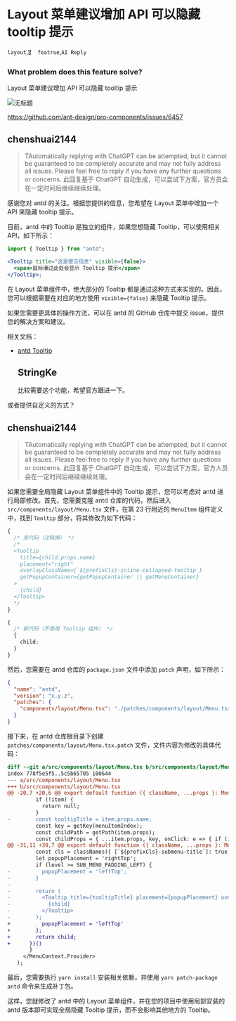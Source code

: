 # Layout 菜单建议增加 API 可以隐藏 tooltip 提示

`layout`,`🎖️  featrue`,`AI Reply`

### What problem does this feature solve?

Layout 菜单建议增加 API 可以隐藏 tooltip 提示

![无标题](https://user-images.githubusercontent.com/3166799/210708707-5c769c73-5d54-495d-8842-907f6601195e.png)

https://github.com/ant-design/pro-components/issues/6457

<!-- generated by ant-design-issue-helper. DO NOT REMOVE -->

## chenshuai2144

> TAutomatically replying with ChatGPT can be attempted, but it cannot be guaranteed to be completely accurate and may not fully address all issues. Please feel free to reply if you have any further questions or concerns.
> 此回复基于 ChatGPT 自动生成，可以尝试下方案，官方员会在一定时间后继续继续处理。

感谢您对 antd 的关注。根据您提供的信息，您希望在 Layout 菜单中增加一个 API 来隐藏 tooltip 提示。

目前，antd 中的 Tooltip 是独立的组件，如果您想隐藏 Tooltip，可以使用相关 API，如下所示：

```jsx
import { Tooltip } from "antd";

<Tooltip title="这是提示信息" visible={false}>
  <span>鼠标滑过此处会显示 Tooltip 提示</span>
</Tooltip>;
```

在 Layout 菜单组件中，绝大部分的 Tooltip 都是通过这种方式来实现的。因此，您可以根据需要在对应的地方使用 `visible={false}` 来隐藏 Tooltip 提示。

如果您需要更具体的操作方法，可以在 antd 的 GitHub 仓库中提交 issue，提供您的解决方案和建议。

相关文档：

- [antd Tooltip](https://ant.design/components/tooltip-cn/)

  ## StringKe

  比较需要这个功能，希望官方跟进一下。

或者提供自定义的方式？

## chenshuai2144

> TAutomatically replying with ChatGPT can be attempted, but it cannot be guaranteed to be completely accurate and may not fully address all issues. Please feel free to reply if you have any further questions or concerns.
> 此回复基于 ChatGPT 自动生成，可以尝试下方案，官方人员会在一定时间后继续继续处理。

如果您需要全局隐藏 Layout 菜单组件中的 Tooltip 提示，您可以考虑对 antd 进行局部修改。首先，您需要克隆 antd 仓库的代码，然后进入 `src/components/layout/Menu.tsx` 文件，在第 23 行附近的 `MenuItem` 组件定义中，找到 `Tooltip` 部分，将其修改为如下代码：

```jsx
{
  /* 原代码（注释掉） */
  /*
  <Tooltip
    title={child.props.name}
    placement="right"
    overlayClassName={`${prefixCls}-inline-collapsed-tooltip`}
    getPopupContainer={getPopupContainer || getMenuContainer}
  >
    {child}
  </Tooltip>
  */
}

{
  /* 新代码（不使用 Tooltip 组件） */
  {
    child;
  }
}
```

然后，您需要在 antd 仓库的 `package.json` 文件中添加 `patch` 声明，如下所示：

```json
{
  "name": "antd",
  "version": "x.y.z",
  "patches": {
    "components/layout/Menu.tsx": "./patches/components/layout/Menu.tsx.patch"
  }
}
```

接下来，在 antd 仓库根目录下创建 `patches/components/layout/Menu.tsx.patch` 文件，文件内容为修改的具体代码：

```diff
diff --git a/src/components/layout/Menu.tsx b/src/components/layout/Menu.tsx
index 778f5e5f5..5c5b65705 100644
--- a/src/components/layout/Menu.tsx
+++ b/src/components/layout/Menu.tsx
@@ -20,7 +20,6 @@ export default function ({ className, ...props }: MenuProps) {
         if (!item) {
           return null;
         }
-        const tooltipTitle = item.props.name;
         const key = getKey(menuItemIndex);
         const childPath = getPath(item.props);
         const childProps = { ...item.props, key, onClick: e => { if (item.props.onClick) { item.props.onClick(e); } /* close menu */ setVisible(false); }};
@@ -31,11 +30,7 @@ export default function ({ className, ...props }: MenuProps) {
         const cls = classNames({ [`${prefixCls}-submenu-title`]: true, [`${prefixCls}-submenu-title-disabled`]: disabled, [`${prefixCls}-submenu-title-selected`]: active });
         let popupPlacement = 'rightTop';
         if (level >= SUB_MENU_PADDING_LEFT) {
-          popupPlacement = 'leftTop';
-        }
-
-        return (
-          <Tooltip title={tooltipTitle} placement={popupPlacement} overlayClassName={`${prefixCls}-inline-collapsed-tooltip`} getPopupContainer={getPopupContainer || getMenuContainer}>
-            {child}
-          </Tooltip>
-        );
+          popupPlacement = 'leftTop'
+        };
+        return child;
+      })()
       }
     </MenuContext.Provider>
   );
```

最后，您需要执行 `yarn install` 安装相关依赖，并使用 `yarn patch-package antd` 命令来生成补丁包。

这样，您就修改了 antd 中的 Layout 菜单组件，并在您的项目中使用局部安装的 antd 版本即可实现全局隐藏 Tooltip 提示，而不会影响其他地方的 Tooltip。
